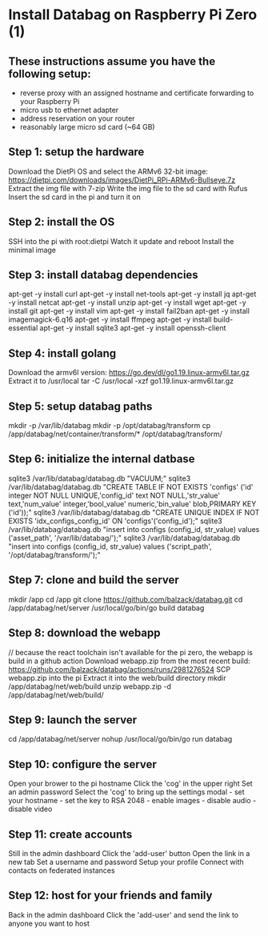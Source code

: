 # Install Databag on Raspberry Pi Zero (1)

## These instructions assume you have the following setup:
  - reverse proxy with an assigned hostname and certificate forwarding to your Raspberry Pi
  - micro usb to ethernet adapter
  - address reservation on your router
  - reasonably large micro sd card (~64 GB)

## Step 1: setup the hardware
  Download the DietPi OS and select the ARMv6 32-bit image:
    https://dietpi.com/downloads/images/DietPi_RPi-ARMv6-Bullseye.7z
  Extract the img file with 7-zip
  Write the img file to the sd card with Rufus
  Insert the sd card in the pi and turn it on

## Step 2: install the OS
  SSH into the pi with root:dietpi
  Watch it update and reboot
  Install the minimal image

## Step 3: install databag dependencies
  apt-get -y install curl
  apt-get -y install net-tools
  apt-get -y install jq
  apt-get -y install netcat
  apt-get -y install unzip
  apt-get -y install wget
  apt-get -y install git 
  apt-get -y install vim 
  apt-get -y install fail2ban
  apt-get -y install imagemagick-6.q16
  apt-get -y install ffmpeg
  apt-get -y install build-essential
  apt-get -y install sqlite3
  apt-get -y install openssh-client

## Step 4: install golang
  Download the armv6l version:
    https://go.dev/dl/go1.19.linux-armv6l.tar.gz
  Extract it to /usr/local
    tar -C /usr/local -xzf go1.19.linux-armv6l.tar.gz

## Step 5: setup databag paths
  mkdir -p /var/lib/databag
  mkdir -p /opt/databag/transform
  cp /app/databag/net/container/transform/* /opt/databag/transform/

## Step 6: initialize the internal datbase
  sqlite3 /var/lib/databag/databag.db "VACUUM;"
  sqlite3 /var/lib/databag/databag.db "CREATE TABLE IF NOT EXISTS 'configs' ('id' integer NOT NULL UNIQUE,'config_id' text NOT NULL,'str_value' text,'num_value' integer,'bool_value' numeric,'bin_value' blob,PRIMARY KEY ('id'));"
  sqlite3 /var/lib/databag/databag.db "CREATE UNIQUE INDEX IF NOT EXISTS 'idx_configs_config_id' ON 'configs'('config_id');"
  sqlite3 /var/lib/databag/databag.db "insert into configs (config_id, str_value) values ('asset_path', '/var/lib/databag/');"
  sqlite3 /var/lib/databag/databag.db "insert into configs (config_id, str_value) values ('script_path', '/opt/databag/transform/');"

## Step 7: clone and build the server
  mkdir /app
  cd /app
  git clone https://github.com/balzack/databag.git
  cd /app/databag/net/server
  /usr/local/go/bin/go build databag

## Step 8: download the webapp
  // because the react toolchain isn't available for the pi zero, the webapp is build in a github action
  Download webapp.zip from the most recent build:
    https://github.com/balzack/databag/actions/runs/2981276524
  SCP webapp.zip into the pi
  Extract it into the web/build directory
    mkdir /app/databag/net/web/build
    unzip webapp.zip -d /app/databag/net/web/build/

## Step 9: launch the server
  cd /app/databag/net/server
  nohup /usr/local/go/bin/go run databag

## Step 10: configure the server
  Open your brower to the pi hostname
  Click the 'cog' in the upper right
  Set an admin password
  Select the 'cog' to bring up the settings modal
    - set your hostname
    - set the key to RSA 2048
    - enable images
    - disable audio
    - disable video

## Step 11: create accounts
  Still in the admin dashboard
  Click the 'add-user' button
  Open the link in a new tab
  Set a username and password
  Setup your profile
  Connect with contacts on federated instances

## Step 12: host for your friends and family
  Back in the admin dashboard
  Click the 'add-user' and send the link to anyone you want to host



